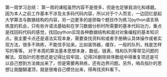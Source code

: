 ﻿第一周学习总结：
第一周的课程虽然内容不是很多，但是也足够我消化和琢磨。因为本人之前工作基本不涉及太多码代码内容，所以对于个人而言，一边回忆是起大学算法与数据结构的内容，另一边更多的是把每个题目作为练习python语言熟练度的机会，只有些许语法基础和在学习数据分析时所需要的基本代码功力，重点是找回码代码的感觉，找回python实现各种数据结构和面对对象编程的基本知识点。我主要卡点还是语法实现本身，需要查找资料和或者手册确认具体操作或者实现方法，很多不熟练，不能信手拈来。比如装饰器，缓存，一般的队列，栈是怎样写的等等。
对于本周的算法基本思想本身，数组，链表，栈和队列等常见问题的解法，双指针的思想还是记得比较牢固，记得26删除排序数组中得重复项还是可以自己想到方法做出来了，但是需要再熟练，还有边界问题。另外，哨兵指针的思想让我醍醐灌顶，就是很难自己模仿出来，得再找资料看下。
